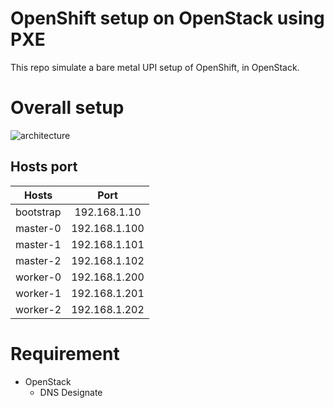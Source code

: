 # OpenShift setup on OpenStack using PXE

This repo simulate a bare metal UPI setup of OpenShift, in OpenStack.

# Overall setup
![architecture](https://github.com/adetalhouet/ocp-pxe/raw/master/docs/ocp-pxe.png)

## Hosts port

| Hosts | Port |
|---------|:----:|
| bootstrap | 192.168.1.10 |
| master-0  | 192.168.1.100 |
| master-1   | 192.168.1.101 |
| master-2 | 192.168.1.102 |
| worker-0  | 192.168.1.200 |
| worker-1   | 192.168.1.201 |
| worker-2 | 192.168.1.202 |

# Requirement

- OpenStack
  - DNS Designate